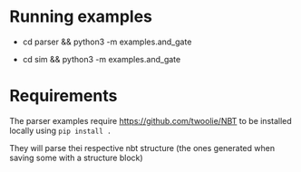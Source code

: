 # Running examples

* cd parser && python3 -m examples.and_gate

* cd sim && python3 -m examples.and_gate

# Requirements

The parser examples require https://github.com/twoolie/NBT to be installed locally using `pip install .`

They will parse thei respective nbt structure (the ones generated when saving some with a structure block)
